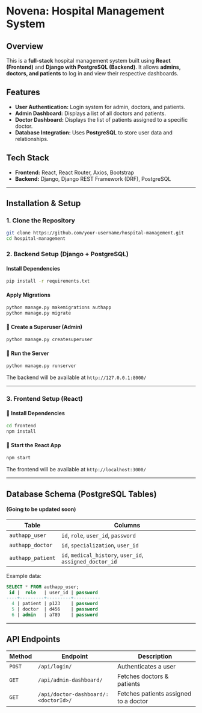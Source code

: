# Novena: Hospital Management System

## Overview
This is a **full-stack** hospital management system built using **React (Frontend)** and **Django with PostgreSQL (Backend)**. It allows **admins, doctors, and patients** to log in and view their respective dashboards.

## Features
- **User Authentication:** Login system for admin, doctors, and patients.
- **Admin Dashboard:** Displays a list of all doctors and patients.
- **Doctor Dashboard:** Displays the list of patients assigned to a specific doctor.
- **Database Integration:** Uses **PostgreSQL** to store user data and relationships.

## Tech Stack
- **Frontend:** React, React Router, Axios, Bootstrap
- **Backend:** Django, Django REST Framework (DRF), PostgreSQL

---

## Installation & Setup

### 1️. Clone the Repository
```sh
git clone https://github.com/your-username/hospital-management.git
cd hospital-management
```

### 2. Backend Setup (Django + PostgreSQL)

#### Install Dependencies
```sh
pip install -r requirements.txt
```

#### Apply Migrations
```sh
python manage.py makemigrations authapp
python manage.py migrate
```

#### 🔹 Create a Superuser (Admin)
```sh
python manage.py createsuperuser
```

#### 🔹 Run the Server
```sh
python manage.py runserver
```
The backend will be available at `http://127.0.0.1:8000/`

---

### 3. Frontend Setup (React)

#### 🔹 Install Dependencies
```sh
cd frontend
npm install
```

#### 🔹 Start the React App
```sh
npm start
```
The frontend will be available at `http://localhost:3000/`

---

## Database Schema (PostgreSQL Tables)

#### (Going to be updated soon)

| **Table**          | **Columns**                               |
|-------------------|--------------------------------|
| `authapp_user`   | `id`, `role`, `user_id`, `password` |
| `authapp_doctor` | `id`, `specialization`, `user_id`  |
| `authapp_patient` | `id`, `medical_history`, `user_id`, `assigned_doctor_id` |

Example data:
```sql
SELECT * FROM authapp_user;
 id |  role   | user_id | password  
----+---------+---------+----------
  4 | patient | p123    | password
  5 | doctor  | d456    | password
  6 | admin   | a789    | password
```

---

## API Endpoints

| **Method** | **Endpoint**                 | **Description** |
|-----------|-----------------------------|----------------|
| `POST`    | `/api/login/`                | Authenticates a user |
| `GET`     | `/api/admin-dashboard/`      | Fetches doctors & patients |
| `GET`     | `/api/doctor-dashboard/:<doctorId>/` | Fetches patients assigned to a doctor |
